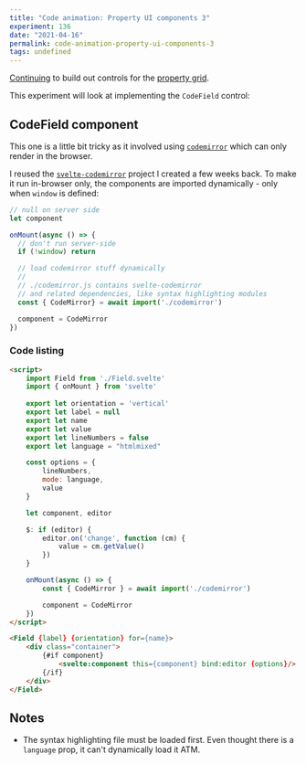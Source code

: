 ```yaml
---
title: "Code animation: Property UI components 3"
experiment: 136
date: "2021-04-16"
permalink: code-animation-property-ui-components-3
tags: undefined
---
```


[Continuing](/posts/code-animation-property-ui-components) to build out controls for the [property grid](/posts/property-ui-dsl).

This experiment will look at implementing the `CodeField` control:

## CodeField component

This one is a little bit tricky as it involved using [`codemirror`](https://codemirror.net/) which can only render in the browser.

I reused the [`svelte-codemirror`](https://github.com/joshnuss/svelte-codemirror) project I created a few weeks back. To make it run in-browser only, the components are imported dynamically - only when `window` is defined:

```javascript
// null on server side
let component

onMount(async () => {
  // don't run server-side
  if (!window) return

  // load codemirror stuff dynamically
  //
  // ./codemirror.js contains svelte-codemirror
  // and related dependencies, like syntax highlighting modules
  const { CodeMirror} = await import('./codemirror')

  component = CodeMirror
})
```

### Code listing

```html
<script>
	import Field from './Field.svelte'
	import { onMount } from 'svelte'
	
	export let orientation = 'vertical'
	export let label = null
	export let name
	export let value
	export let lineNumbers = false
	export let language = "htmlmixed"

	const options = {
		lineNumbers,
		mode: language,
		value
	}

	let component, editor

	$: if (editor) {
		editor.on('change', function (cm) {
			value = cm.getValue()
		})			
	}

	onMount(async () => {
		const { CodeMirror } = await import('./codemirror')

		component = CodeMirror
	})
</script>

<Field {label} {orientation} for={name}>
	<div class="container">
		{#if component}
			<svelte:component this={component} bind:editor {options}/>
		{/if}
	</div>
</Field>
```

## Notes

- The syntax highlighting file must be loaded first. Even thought there is a `language` prop, it can't dynamically load it ATM.
